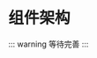 <!--
 * @Author: your name
 * @Date: 2021-02-09 18:50:38
 * @LastEditTime: 2021-02-12 20:48:54
 * @LastEditors: Please set LastEditors
 * @Description: In User Settings Edit
 * @FilePath: /vuepress-starter/docs/Projects/README.md
-->
# 组件架构

::: warning
等待完善
:::